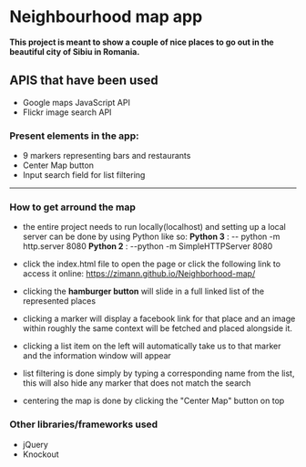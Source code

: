 # Neighbourhood map app

__This project is meant to show a couple of nice places to go out in the beautiful city of Sibiu in Romania.__

## APIS that have been used

  - Google maps JavaScript API
  - Flickr image search API


### Present elements in the app:
  - 9 markers representing bars and restaurants
  - Center Map button
  - Input search field for list filtering
 
- - -
### How to get arround the map
- the entire project needs to run locally(localhost) and setting up a local server can be done by using Python like so: 
__Python 3__ :
-- python -m http.server 8080
__Python 2__ :
--python -m SimpleHTTPServer 8080

- click the index.html file to open the page or click the following link to access it online: https://zimann.github.io/Neighborhood-map/
- clicking the __hamburger button__ will slide in a full linked list of the represented places
- clicking a marker will display a facebook link for that place and an image within roughly the same context will be fetched and placed alongside it.
- clicking a list item on the left will automatically take us to that marker and the information window will appear
- list filtering is done simply by typing a corresponding name from the list, this will also hide any marker that does not match the search
- centering the map is done by clicking the "Center Map" button on top



### Other libraries/frameworks used
- jQuery
- Knockout


